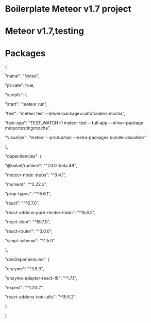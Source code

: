 # Boilerplate Meteor v1.7 project

# Meteor v1.7,testing




# Packages
{

"name": "Notes",

"private": true,

"scripts": {

"start": "meteor run",

"test": "meteor test --driver-package=cultofcoders:mocha",

"test-app": "TEST_WATCH=1 meteor test --full-app --driver-package meteortesting:mocha",

"visualize": "meteor --production --extra-packages bundle-visualizer"

},

"dependencies": {

"@babel/runtime": "^7.0.0-beta.48",

"meteor-node-stubs": "^0.4.1",

"moment": "^2.22.2",

"prop-types": "^15.6.1",

"react": "^16.7.0",

"react-addons-pure-render-mixin": "^15.6.2",

"react-dom": "^16.7.0",

"react-router": "^3.0.0",

"simpl-schema": "^1.5.0"

},

"devDependencies": {

"enzyme": "^3.8.0",

"enzyme-adapter-react-16": "^1.7.1",

"expect": "^1.20.2",

"react-addons-test-utils": "^15.6.2"

}

}
